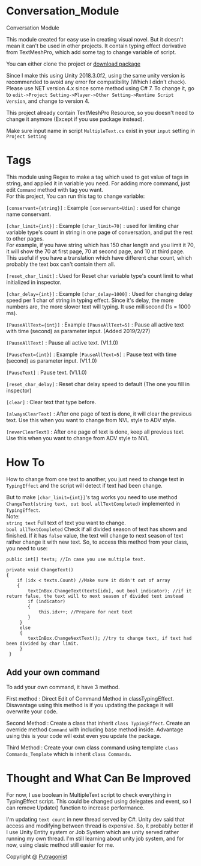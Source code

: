 # Conversation_Module
Conversation Module

This module created for easy use in creating visual novel. But it doesn't mean it can't be used in other projects.
It contain typing effect derivative from TextMeshPro, which add some tag to change variable of script.

 You can either clone the project or [download package](https://github.com/Putragonist/Conversation-Module-Visual-Novel-Unity3D/tree/master/Assets/ConversationModule/Package)

Since I make this using Unity 2018.3.0f2, using the same unity version is recommended to avoid any error for compatibility (Which I didn't check).
Please use NET version 4.x since some method using C# 7. To change it, go to ```edit->Project Setting->Player->Other Setting->Runtime Script Version```, and change to version 4.

This project already contain TextMeshPro Resource, so you doesn't need to change it anymore (Except if you use package instead).

Make sure input name in script ```MultipleText.cs``` exist in your ```input``` setting in ```Project Setting``` 

# Tags #
This module using Regex to make a tag which used to get value of tags in string, and applied it in variable you need.
For adding more command, just edit ```Command``` method with tag you want. \
For this project, You can run this tag to change variable:

```[conservant={string}]``` : Example ```[conservant=Udin]``` : used for change name conservant.

```[char_limit={int}]``` : Example ```[char_limit=70]``` : used for limiting char variable type's count in string in one page of conversation, and put the rest to other pages.\
For example, if you have string which has 150 char length and you limit it 70, it will show the 70 at first page, 70 at second page, and 10 at third page.\
This useful if you have a translation which have different char count, which probably the text box can't contain them all.

```[reset_char_limit]``` : Used for Reset char variable type's count limit to what initialized in inspector.

```[char_delay={int}]``` : Example ```[char_delay=1000]``` : Used for changing delay speed per 1 char of string in typing effect. Since it's delay, the more numbers are, the more slower text will typing. It use millisecond (1s = 1000 ms).

```[PauseAllText={int}]``` : Example ```[PauseAllText=5]``` : Pause all active text with time (second) as parameter input. (Added 2019/2/27)

```[PauseAllText]``` : Pause all active text. (V1.1.0)

```[PauseText={int}]``` : Example ```[PauseAllText=5]``` : Pause text with time (second) as parameter input. (V1.1.0)

```[PauseText]``` : Pause  text. (V1.1.0)

```[reset_char_delay]``` : Reset char delay speed to default (The one you fill in inspector)

```[clear]``` : Clear text that type before.

```[alwaysClearText]``` : After one page of text is done, it will clear the previous text. Use this when you want to change from NVL style to ADV style.

```[neverClearText]``` : After one page of text is done, keep all previous text. Use this when you want to change from ADV style to NVL

# How To #

How to change from one text to another, you just need to change text in ```TypingEffect``` and the script will detect if text had been change. 

But to make ```[char_limit={int}]```'s tag works you need to use method ```ChangeText(string text, out bool allTextCompleted)```  implemented in ```TypingEffect```.\
Note:\
```string text``` Full text of text you want to change.\
```bool allTextCompleted``` Check if all divided season of text has shown and finished. If it has ```false``` value, the text will change to next season of text rather change it with new text. So, to access this method from your class, you need to use:

```
public int[] texts; //In case you use multiple text.

private void ChangeText()
{
    if (idx < texts.Count) //Make sure it didn't out of array
    {
        textInBox.ChangeText(texts[idx], out bool indicator); //if it return false, the text will to next season of divided text instead                
        if (indicator)
        {
            this.idx++; //Prepare for next text
        }
     }
     else
     {
        textInBox.ChangeNextText(); //try to change text, if text had been divided by char limit.
     }
 }         
 ```
 ## Add your own command ##
 To add your own command, it have 3 method.
 
 First method : Direct Edit of Command Method in classTypingEffect. Disavantage using this method is if you updating the package it will overwrite your code.
 
 Second Method : Create a class that inherit ```class TypingEffect```. Create an override method ```Command``` with including base method inside. Advantage using this is your code will exist even you update the package.
 
 Third Method : Create your own class command using template ```class Commands_Template``` which is inherit ```class Commands```.
 
# Thought and What Can Be Improved #
For now, I use boolean in MultipleText script to check everything in TypingEffect script. This could be changed using delegates and event, so I can remove Update() function to increase performance.

I'm updating ```text count``` in new thread served by C#. Unity dev said that access and modifying between thread is expensive. So, it probably better if I use Unity Entity system or Job System which are unity served rather running my own thread. I'm still learning about unity job system, and for now, using clasic method still easier for me.

Copyright @ [Putragonist](http://putragonist.com)
